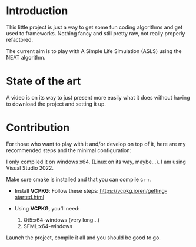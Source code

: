 # Introduction

This little project is just a way to get some fun coding algorithms 
and get used to frameworks. Nothing fancy and still pretty raw, not really properly refactored.

The current aim is to play with A Simple Life Simulation (ASLS) using the NEAT algorithm.

# State of the art

A video is on its way to just present more easily what it does without having to download the project
and setting it up.

# Contribution

For those who want to play with it and/or develop on top of it, here are my recommended steps and the minimal configuration:

I only compiled it on windows x64. (Linux on its way, maybe...). I am using Visual Studio 2022.

Make sure cmake is installed and that you can compile c++.

- Install **VCPKG**:
	Follow these steps: https://vcpkg.io/en/getting-started.html
	
- Using **VCPKG**, you'll need:
	1. Qt5:x64-windows (very long...)
	2. SFML:x64-windows

Launch the project, compile it all and you should be good to go.